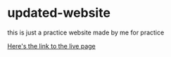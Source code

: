 # updated-website
 this is just a practice website made by me for practice

<a href="https://GreatNation111.github.io/updated-website/">Here's the link to the live page</a>